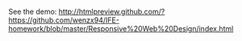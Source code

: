 See the demo: 
http://htmlpreview.github.com/?https://github.com/wenzx94/IFE-homework/blob/master/Responsive%20Web%20Design/index.html
